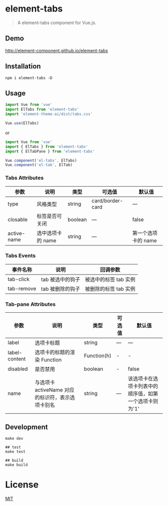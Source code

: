 # element-tabs
> A element-tabs component for Vue.js.

## Demo
http://element-component.github.io/element-tabs

## Installation
```shell
npm i element-tabs -D
```

## Usage
```javascript
import Vue from 'vue'
import ElTabs from 'element-tabs'
import 'element-theme-ai/dist/tabs.css'

Vue.use(ElTabs)
```

or

```javascript
import Vue from 'vue'
import { ElTabs } from 'element-tabs'
import { ElTabPane } from 'element-tabs'

Vue.component('el-tabs', ElTabs)
Vue.component('el-tab', ElTab)
```

### Tabs Attributes
| 参数       | 说明     | 类型      | 可选值       | 默认值   |
|---------- |-------- |---------- |-------------  |-------- |
| type     | 风格类型   | string   | card/border-card  |     —    |
| closable  | 标签是否可关闭   | boolean   | — |  false  |
| active-name  | 选中选项卡的 name  | string   |  —  |  第一个选项卡的 name |

### Tabs Events
| 事件名称 | 说明 | 回调参数 |
|---------- |-------- |---------- |
| tab-click  | tab 被选中的钩子 | 被选中的标签 tab 实例 |
| tab-remove  | tab 被删除的钩子  | 被删除的标签 tab 实例 |

### Tab-pane Attributes
| 参数       | 说明     | 类型      | 可选值       | 默认值   |
|---------- |-------- |---------- |-------------  |-------- |
| label     | 选项卡标题   | string   | — |    —     |
| label-content | 选项卡的标题的渲染 Function | Function(h) | - | - |
| disabled | 是否禁用 | boolean | - | false |
| name      | 与选项卡 activeName 对应的标识符，表示选项卡别名 | string | — | 该选项卡在选项卡列表中的顺序值，如第一个选项卡则为'1' |

## Development
```shell
make dev

## test
make test

## build
make build
```

# License
[MIT](https://opensource.org/licenses/MIT)
